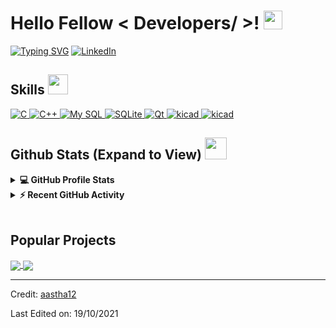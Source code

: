 <h1> Hello Fellow < Developers/ >! <img src = "https://raw.githubusercontent.com/MartinHeinz/MartinHeinz/master/wave.gif" width = 30px> </h1>
<p align='center'>
</p>
	
[![Typing SVG](https://readme-typing-svg.herokuapp.com?color=%23F70404&center=true&vCenter=true&multiline=true&height=100&lines=I+am+a+power+electronics+engineer;you+can+contact+me++on+my+LinkedIn)](https://git.io/typing-svg)
   <a href="https://www.linkedin.com/in/emadbahra/" target="_blank">
    <img alt="LinkedIn" src="https://img.shields.io/badge/LinkedIn-0077B5?style=for-the-badge&logo=linkedin&logoColor=white">
  </a>   


<h2> Skills <img src = "https://media2.giphy.com/media/QssGEmpkyEOhBCb7e1/giphy.gif?cid=ecf05e47a0n3gi1bfqntqmob8g9aid1oyj2wr3ds3mg700bl&rid=giphy.gif" width = 32px> </h2>

	
<a href="https://www.c.com" target="_blank"> 
	<img alt="C" src="https://img.shields.io/badge/C-00599C?style=for-the-badge&logo=c&logoColor=white">  
	</a>

   <a href="https://www.CPP.com" target="_blank">
	   <img alt="C++" src="https://img.shields.io/badge/C%2B%2B-00599C?style=for-the-badge&logo=c%2B%2B&logoColor=white"> 
	</a>

   <a href="https://www.mysql.com/" target="_blank">
	   <img alt="My SQL" src="https://img.shields.io/badge/MySQL-005C84?style=for-the-badge&logo=mysql&logoColor=white">
	</a>

   <a href="https://www.sqlite.org/" target="_blank">
	   <img alt="SQLite" src="https://img.shields.io/badge/SQLite-07405E?style=for-the-badge&logo=sqlite&logoColor=white">
	</a>

   <a href="https://qt.io/" target="_blank">
	   <img alt="Qt" src="https://img.shields.io/badge/Qt-41CD52?style=for-the-badge&logo=qt&logoColor=white">
	</a>


<a href="https://www.kicad.com/">
	<img alt="kicad" src="https://img.shields.io/badge/Ki-KiCAD-orange?style=for-the-badge&logo=Ki&logoColor=white">
	</a>
<a href="https://www.altium.com/">
	<img alt="kicad" src="https://img.shields.io/badge/Al-altium-yellowgreen?style=for-the-badge&logo=Altium&logoColor=white">
	</a>

<h2> Github Stats (Expand to View) <img src = "https://i.pinimg.com/originals/65/c4/f4/65c4f452571be1261e9c623f7da488ac.gif" width = 35px> </h2>

<details> 
  <summary><b>💻 GitHub Profile Stats</b></summary>
  <br/>
  <p align="center">
    <a href="https://github.com/anuraghazra/github-readme-stats"><img alt="Aastha's Github Stats" src="https://github-readme-stats.vercel.app/api?username=aastha12&show_icons=true&count_private=true&theme=algolia" height="192px"/></a>
<br/>
  &nbsp;
	  <img src="https://github-readme-stats.vercel.app/api/top-langs?username=aastha12&show_icons=true&locale=en&layout=compact&theme=algolia" alt="aastha12" height="192px"/>
  <br/>
  </p>
</details>


<details>
  <summary><b>⚡ Recent GitHub Activity</b></summary>
  <br/>
   <a href="https://github.com/aastha12"><img alt="Aastha's Activity Graph" src="https://activity-graph.herokuapp.com/graph?username=aastha12&custom_title=Aastha's%20Contribution%20Graph&theme=react-dark" /></a>
  <br/>

</details>

<br/>

## Popular Projects
<a href="https://github.com/aastha12/MDX-Food-Safety-Hackathon">
  <!-- Change the `github-readme-stats.anuraghazra1.vercel.app` to `github-readme-stats.vercel.app`  -->
  <img align="center" src="https://github-readme-stats.anuraghazra1.vercel.app/api/pin/?username=aastha12&repo=MDX-Food-Safety-Hackathon&theme=onedark" />
</a>  


<a href="https://github.com/aastha12/Loan_Prediction">
  <!-- Change the `github-readme-stats.anuraghazra1.vercel.app` to `github-readme-stats.vercel.app`  -->
  <img align="center" src="https://github-readme-stats.anuraghazra1.vercel.app/api/pin/?username=aastha12&repo=Loan_Prediction&theme=onedark" />
</a> 

----------------------------------------------------------------------
Credit: [aastha12](https://github.com/aastha12)

Last Edited on: 19/10/2021
